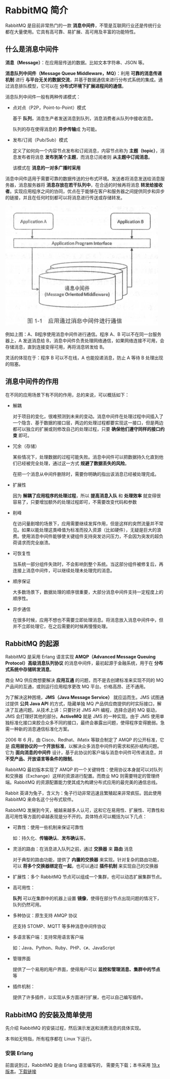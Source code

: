 #  RabbitMQ 简介

RabbitMQ 是目前非常热门的一款 **消息中间件**，不管是互联网行业还是传统行业都在大量使用。它具有高可靠、易扩展、高可用及丰富的功能特性。

## 什么是消息中间件

**消息（Message）**：在应用层传送的数据。比如文本字符串、JSON 等。

**消息队列中间件（Message Queue Middleware，MQ）**：利用 **可靠的消息传递机制** 进行 **与平台无关的数据交流**，并基于数据通信来进行分布式系统的集成。通过消息排队模型，它可以在 **分布式环境下扩展进程间的通信**。

消息队列中间件一般有两种传递模式：

- 点对点（P2P，Point-to-Point）模式

  基于 **队列**，消息生产者发送消息到队列，消息消费者从队列中接收消息。

  队列的存在使得消息的 **异步传输**成 为可能。

- 发布/订阅（Pub/Sub）模式

  定义了如何向一个内容节点发布和订阅消息，内容节点称为 **主题（topic）**，消息发布者将消息 **发布到某个主题**，而消息订阅者则 **从主题中订阅消息**。

  该模式在 **消息的一对多广播时采用**

消息中间件适用于需要可靠的数据传送的分布式环境。发送者将消息发送给消息服务器，消息服务器将 **消息存放在若干队列中**，在合适的时候再将消息 **转发给接收者**。实现应用程序之间的协同，优点在于能够在客户和服务器之间提供同步和异步的链接，并且在任何时刻都可以将消息进行传送或存储转发。

![image-20200622175343455](./assets/image-20200622175343455.png)

例如上图：A、B程序使用消息中间件进行通信。程序 A、B 可以不在同一台服务器上，A 发送消息给 B，消息中间件负责处理网络通信，如果网络连接不可用，会存储消息，直到连接变得可用，再将消息转发给 B。

灵活的体现在于：程序 B 可以不在线，A 也能投递消息，防止 A 等待 B 处理出现的阻塞。

## 消息中间件的作用

在不同的应用场景下有不同的作用，总的来说，可以概括如下：

- 解耦

  对于项目的变化，很难预测到未来的变动。消息中间件在处理过程中间插入了一个隐含、基于数据的接口层，两边的处理过程都要实现这一接口，但是两边都可以独立的扩展或则修改自己的处理过程，只要 **确保他们遵守同样的接口约束** 即可。

- 冗余（存储）

  某些情况下，处理数据的过程可能失败。消息中间件可以把数据持久化直到他们已经被完全处理，通过这一方式 **规避了数据丢失的风险**。

  在把一个消息从中间件删除时，需要你明确的指出该消息已经被处理完成。

- 扩展性

  因为 **解耦了应用程序的处理过程**，所以 **提高消息入队** 和 **处理效率** 就变得很容易了，只要增加额外的处理过程即可，不需要改变代码和参数

- 削峰

  在访问量剧增的场景下，应用需要继续发挥作用，但是这样的突然流量并不常见。如果以能处理这类峰值为标准而投入资源（比如硬件），无疑是巨大的浪费。使用消息中间件能够使关键组件支持突发访问压力，不会因为突发的超负荷请求而完全崩溃。

- 可恢复性

  当系统一部分组件失效时，不会影响到整个系统。当这部分组件被修复后，再连接上消息中间件，可以继续处理未处理完的消息。

- 顺序保证

  大多数场景下，数据处理的顺序很重要，大部分消息中间件支持一定程度上的顺序性。

- 异步通信

  在很多时候，应用不想也不需要立即处理消息。将消息放入消息中间件中，但并不立即处理它，在之后需要的时候再慢慢处理。

## RabbitMQ 的起源

RabbitMQ 是采用 Erlang 语言实现 **AMQP（Advanced Message Queuing Protocol）高级消息队列协议** 的消息中间件，最初起源于金融系统，用于在 **分布式系统中存储转发消息**。

商业 MQ 供应商想要解决 **应用互通** 的问题，而不是去创建标准来实现不同的 MQ 产品间的互通，或则运行应用程序更改 MQ 平台。价格高昂、还不通用。

为了解决这种困境，**JMS（Java Message Service）** 就应运而生。JMS 试图通过提供 **公共 Java API**  的方式，隐藏单独 MQ 产品供应商提供的时实际接口，解决了互通问题。从技术上讲：只要针对 JMS API 编程，选择合适的 MQ 驱动，JMS 会打理好其他的部分。**ActiveMQ** 就是 JMS 的一种实现。由于 JMS 使用单独标准化接口来胶合众多不同的接口，最终会暴露出问题，使得程序变得脆弱。急需一种新的消息通信标准化方案。

2006 年 6 月，由 Cisco、Redhat、iMatix 等联合制定了 AMQP 的公开标准，它是 **应用层协议的一个开放标准**，以解决众多消息中间件的需求和拓扑结构问题。它为 **面向消息的中间件** 设计，基于此协议的客户端与消息中间件可传递消息，并 **不受产品、开放语言等条件的限制**。

RabbitMQ 最初版本实现了 AMQP 的一个关键特性：使用协议本身就可以对队列和交换器（Exchange）这样的资源进行配置。而商业 MQ 则需要特定的管理终端。RabbitMQ 的资源配置能力使其成为构建分布式应用的最完美的通信总线。

Rabbit 英译为兔子，含义为：兔子行动非常迅速且繁殖起来非常疯狂。因此使用 RabbitMQ 来命名这个分布式软件。

RabbitMQ 发展到今天，被越来越多人认可，这和它在易用性、扩展性、可靠性和高可用性等方面的卓越表现是分不开的。具体特点可以概括为以下几点：

- 可靠性：使用一些机制来保证可靠性

  如：持久化、**传输确认**、**发布确认**等。

- 灵活的路由：在消息进入队列之前，通过 **交换器** 来 **路由** 消息

  对于典型的路由功能，提供了 **内置的交换器** 来实现。针对复杂的路由功能，可以 **将多个交换器绑定在一起**，也可以通过 **插件机制** 来实现自己的交换器

- 扩展性：多个 RabbitMQ 节点可以组成一个集群，也可以动态扩展集群节点。

- 高可用性：

  **队列** 可以在集群中的机器上设置 **镜像**，使得在部分节点出现问题的情况下，队列仍然可用。

- 多种协议：原生支持 AMQP 协议

  还支持 STOMP、MQTT 等多种消息中间件协议
  
- 多语言客户端：支持常用语言客户端

  如：Java、Python、Ruby、PHP、`C#`、JavaScript

- 管理界面

  提供了一个易用的用户界面，使得用户可以 **监控和管理消息、集群中的节点** 等

- 插件机制：

  提供了许多插件，以实现从多方面进行扩展，也可以自己编写插件。

## RabbitMQ 的安装及简单使用

先介绍 RabbitMQ 的安装过程，然后演示发送和消费消息的具体实现。

本书如无特指，所有程序都在 Linux 下运行。

### 安装 Erlang

前面说到过，RabbitMQ 是由 Erlang 语言编写的， 需要先下载；本书采用 [19.x 版本](https://www.erlang.org/downloads/19.3)。[下载链接](http://erlang.org/download/otp_src_19.3.tar.gz)


